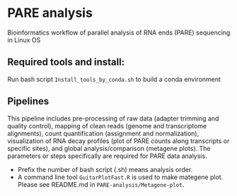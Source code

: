 # PARE analysis
 Bioinformatics workflow of parallel analysis of RNA ends (PARE) sequencing in Linux OS
 
## Required tools and install:
Run bash script `Install_tools_by_conda.sh` to build a conda environment 

## Pipelines 
This pipeline includes pre-processing of raw data (adapter trimming and quality control), mapping of clean reads (genome and transcriptome alignments), count quantification (assignment and normalization), visualization of RNA decay profiles (plot of PARE counts along transcripts or specific sites), and global analysis/comparison (metagene plots). The parameters or steps specifically are required for PARE data analysis.
* Prefix the number of bash script (.sh) means analysis order.
* A command line tool `GuitarPlotFast.R` is used to make mategene plot. Please see README.md in `PARE-analysis/Metagene-plot`.

